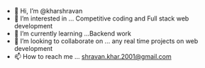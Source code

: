 - 👋 Hi, I’m @kharshravan
- 👀 I’m interested in ... Competitive coding and Full stack web development
- 🌱 I’m currently learning ...Backend work
- 💞️ I’m looking to collaborate on ... any real time projects on web development
- 📫 How to reach me ... shravan.khar.2001@gmail.com

<!---
kharshravan/kharshravan is a ✨ special ✨ repository because its `README.md` (this file) appears on your GitHub profile.
You can click the Preview link to take a look at your changes.
--->
